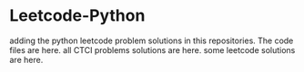 # Leetcode-Python
adding the python leetcode problem solutions in this repositories. 
The code files are here.
all CTCI problems solutions are here.
some leetcode solutions are here.
























































































































































































































































































































